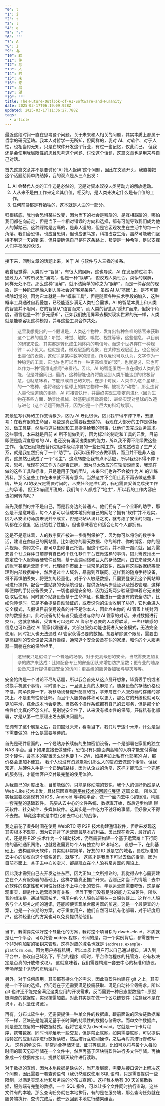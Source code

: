 ```yaml
---
"0": t
"1": i
"2": t
"3": l
"4": e
"5": ":"
"6": '"'
"7": A
"8": I
"9": 与
"10": 软
"11": 件
"12": 与
"13": 人
"14": 的
"15": 未
"16": 来
"17": 展
"18": 望
"19": '"'
title: The-Future-Outlook-of-AI-Software-and-Humanity
date: 2025-03-17T06:19:09.928Z
updated: 2025-03-17T11:36:27.788Z
tags:
  - article
---
```


最近这段时间一直在思考这个问题。关于未来和人相关的问题，其实本质上都属于哲学的研究范畴。我本人对哲学一无所知，但同样的，我对 AI、对软件、对于人性，也相当的无知。只是在软件开发这个行业，有过一些记忆，仅此而已。
但我还是会使用我局限性的思维思考这个问题、讨论这个话题，这篇文章也是用来与自己对话。

首先这篇文章并不是要讨论“AI 抢人饭碗”这个问题，因此在文章开头，我直接把这个话题给简单终结掉，我的观点是从三点出发：

1. AI 会替代人类的工作这是必然的，这是对资本奴役人类劳动力的解放运动。
2. 人从来不是由工作来定义其价值，相反的，是人类来决定什么是有价值的工作。
3. 任何前进都是有牺牲的，这本就是人生的一部分。

归根结底，我也会恐惧某些改变，因为当下的社会是残酷的、是互相踩踏的，哪怕我们都在向前走，但是当下一个相对错误的方向和选择，都有可能导致我们成为他人的脚踏石，这种踩踏是苦痛的，是非人道的，但是它客观发生在生活中的每一个角落。我们会恐惧，也应当恐惧，但也应该笃定，科技改变生活，虽然可能我们坚持不到这一天的到来，但只要确保自己是在这条路上，那便是一种希望，足以支撑人们幸福感的获取。

---

接下来，回到文章的话题上来，关于 AI 与软件与人三者的关系。

<!-- 首先我需要描述一些基本共识：

1. AI 的基础模型知晓一切 -->

我曾经觉得，人类对于“智慧”，有很大的误解，这也导致，AI 在发展的过程中，通过力大飞砖所发生“涌现”，也是一种“误解”。
但反观人类社会，类似的误解，同样无处不在。那么这种“误解”，就不该简单的称之为“误解”，而是一种客观的现象，是一种能正确融入到人类社会的“客观条件”。
虽然 AI 从“基因”上，是不可能根除幻觉的，因为它本就是一种“概率工具”，但是随着各种技术手段的加入，这种概率工具通过自我叠加，已经能逐步满足人类社会需求。AI 的智慧本质上和人类的智慧并不相同，它的智慧从“语言而来”，而人类的智慧从“感知”而来。但换个角度，语言也是一种“多元感知”，正如我们使用屏幕去模拟现实世界的光一样，人类就是能够容忍这种模拟，并与这些工具合作共处。

> 这里我想提出的一个假设是，人类这个物种，发育出各种各样的器官来获取这个世界的信息：听觉、味觉、触觉、嗅觉、视觉等等，这些信息，以目前的研究来说，其实都是转化成生物体内的电信号。而这个世界存在一种规律：以小见大。也就是说，微观层面的现象，在某种宏观层面上，也会展现出类似的表象，这似乎是某种数学的规律。所以我也可以认为，文字作为一种稳定的工具，它也许也可以当作一种更高维度的“波”，也就是说，它也可以作为一种“高维电信号”来看待。因此，AI 的智能虽然一直在模拟人类的智能，但是殊途同归，最终，这种智能也终将能达到人类所能达到的终极智慧。也就意味着，它能形成自己的文明。在那个时候，人类作为这个星球上的一个物种，也将和这个星球上的其它物种一样，被视为“动物”。那么违背人类伦理道德的事情，AI 将接管执行，并最终实现生物定向进化（因为生物在某些方面，确实比机械、硅基更加高效高级）、最终实现对星球的改造与进化（这个话题不做展开，因为它是一个巨大的科幻故事）。

我最近写代码的工作变得很少，因为 AI 进化很快，因此我不得不停下来，去思考：在我有限的生命里，哪些是真正需要我去做的。
我现在大部分的工作是做标准、做工具链，然后将这些标准和工具提供给我的同事，让他们去完成业务需求。这些事情，本来就是目前 AI 所不能做到的，因为标准的制定和工具的开发，目前即便是能深度思考的 AI，也还没有涌现出类似的能力，所以我不得不继续做这些工作。
但它已经能做替代初级中级程序员的一些日常工作，这忽然改变了生产关系，就是我忽然拥有了一个“助手”。我可以压榨它去做事情，而且并不是非人道的，这忽然让我成了一个“地主”。这点转变让我有点不适应，所以我也不得不停下来，思考，我现在的工作方向是否正确。
因为马太效应的车轮滚滚而来，我现在做的这些工具和标准，只是适用于我的团队，未来它们也许不会被作为 AI 的训练资料，那么这些工作在未来就不再有意义。当然这并不会阻止我不再去做这些事情，毕竟 AI 的发展是需要时间的，人类社会是滞后的，我也需要妥善完成我工作上的承诺。
但正如前面所说的，我们每个人都成了“地主”，所以我的工作内容应该如何转向呢？

首先我想到的并不是自己，而是我身边的普通人。他们拥有了一个全职的助手，那么是不是意味着，每个人都可以低成本地拥有自己的网站？拥有“软件”并不现实，因为从安全的角度来说并不成立，但是网站从设计之初，就考虑了安全的问题，一切都在沙盒里（因此牺牲了性能）。但也意味着它和适合让每个人都拥有。

这是不是意味着，人的数字资产被进一步得到保护了，因为你可以将你的数字生活，建设在你自己的网站里。比如说你的聊天数据、你的邮件、你的博客、你的照片视频、你的文件，都可以由你自己托管。但这个过程，并不能一蹴而就，因为需要各个社会群体目前都有自己的中性化软件平台在做这样的事情。因此需要推出一款定位个人服务器硬软件设施，基于高速网络和巨大的存储空间，由它来登录人们的账号甚至运营商卡号，代理操作市面上一些常见的软件，然后将这些数据统筹管理到内部数据库中，然后通过个人域名，暴露到互联网。这样我的随身手持设备，将不再惧怕丢失，将更加的轻量化，对于个人敏感数据，只需要登录到这个网站即可进行操作。配合一些贴身的长续航设备，提供近场两步验证以及授权管理，这样即便你的手持设备丢失了，一切也都是安全的，因为近场两步验证意味着它无法被窃取后使用。同时这个贴身设备基于生命体征，也能进行一些该有的安全防护，比如你睡觉时，它是不会提供自动验证的，或者说你的生命收到了胁迫，它也会进入安全模式，去假设目前使用设备的并不是你本人，因此会由你的 AI 管家上线封闭你的数据出口，此时设备的持有者只能通过与你的 AI 管家的对话，来对数据进行交互，这就意味着，受害者可以通过 AI 管家与必要的人取得联系，一些非敏感的信息也可以通过 AI 管家代理通讯，大部分服务功能也将进入安全模式，无法完全使用，同时犯人也无法通过 AI 管家获得必要的数据。想要解除这个限制，需要由更高级别的安全设备来进行操控，通常这个安全设备在你的家里，和你的个人服务器一同躺在你的保险柜里。

> 这里我只是假设了一个普通的场景，对于更高级别的安全，当然需要更加复杂的防护来达成：比如配备专业的安全团队来增加防护层数；更专业的随身设备来进行提供更加安全的访问；更高级的服务器加密与容灾等等。

安全始终是一个讨论不尽的话题，所以我会首先从这点展开想象，毕竟丢手机或者说换手机这个事情，平时遇不上，一旦遇上真的太麻烦了。随身设备的存储价格也不低，简单换算一下，将移动设备提升配置的钱，拿来用在个人服务器的存储的容灾上，不是更有性价比吗。而且个人服务器体积可以更大，那么它的升级也就可以更加平滑，综合成本也会更低。当然各个操作系统都有自己的云服务，但是那个价格性价比真的不怎么样。更别说安全性了，从来没有根本性的保障，只有私有化部署，才是从第一性原理出发去解决问题的。

在拥有了这个展望之后，我们回过头来，看看当下，我们对于这个未来，什么是当下需要做的，什么是需要等待的。

首先是硬件层面的，一个是贴身长续航的生物密钥设备，一个是部署在家里的独立 NAS 平台。当下如果直接去做硬件，恐怕只有只能面向高端的人群才能支付得起这个硬件，最基本的配置怎么说也要 1 ～ 2W，如果再加上私有化部署的 AI，那价格会更加不便宜。
我个人也没有资源能吸引那么大的投资去做这个事情。但我知道，从硬件入手是一个正确的路线，因为从企业的角度，这样才能形成一个完整的服务链，才能给客户交付最完整的使用体验。

从我自己的角度出发，目前能做的，只能是移动端的软件。我个人的偏好仍然是从 Web-Like 技术出发，具体原因查看[跨平台技术的回顾与展望](./Review-and-prospect-of-cross-platform-technology.md) 这篇文章。
所以其实我需要脱离现有的 iOS、Android 等移动平台，做一个面向去中心的标准，构建一套完整的基础软件。
先要从去中心的文件系统、数据库开始，然后逐步构建 聊天软件、社交软件、多媒体软件。这其实是一件吃力不讨好的事情，但好像又不得不去做。
毕竟这本就是中性化和去中心化的战争。

我之前花了很多时间在使用 WebRTC 等 P2P 技术构建通讯软件，但后来发现这其实根本不现实，因为它违背了运营商最基本的利益。因此现在看来，最好的方式，还是将 P2P 技术作为一个辅助技术，仍然需要构建一个基于运营商上下行网络的基础通讯网络，也就是说需要每个人有独立的 IP 和域名。
设想一下，在此基础上，去构建聊天软件，其实就非常简单，好友的 ID 就是它的域名，通过标准的去中心的协议向这个域名通讯，就够了。
这些才是我当下可以去做的事情，因为目前市面上，关于去中心的定义，都是建立在个人没有服务器的假设上。

因此我才需要自己去开发这些东西，因为正如上文所推论的，我觉得去中心需要建立在个人有服务器的基础上，这样才能真正推广开来。否则正如当下的情境：去中心软件的稳定性和可用性始终比不上中心化的软件，毕竟运营商需要吃饭，这是客观事实，跟是什么运营商没有关系。
但当下我们没有足够的能力去做硬件，所以我的想法是，通过隔离技术，将用户的个人服务部署在一台服务器上。这样个人服务与个人服务之间的通讯，还能顺便实现单台服务器的加速。这是一个最便宜的方案，也是一个长期的方案，对于重度用户，他们自然可以私有化部署，对于轻度用户，这种轻量化的方案也可以免费提供给他们。

---

当下，我需要先做好这个轻量化的方案，我将这个项目称为 dweb-cloud，本质就是让一个平台，可以托管 nodejs 程序，不同的是，每一个实例背后，都需要有一个非对称加密的密钥来管理，这样对应的域名也就是 `$address.example-platform.com`。因为用户持有私钥，所以本质上用户可以自己通过接口，进入到平台中，修改自己域名下，平台的程序（同时，平台作为程序的托管方，它有权决定是否真的开放修改权）。
这就意味着，我们需要构建一套去中心的标准和协议，来确保整个系统的正确运作。

另外，对于任何应用，其实都有持久化的需求，因此将软件构建在 git 之上，其实是一个不错的选择，但问题在于还需要满足按需获取、满足自动补全等需求。所以 git 也许还不能完全满足这类应用的开发需求，反而需要一种日志型数据库+原型链溯源的数据库，实现按需加载。对此其实是在做一个区块链软件（注意我不是在说币，我只是在说链）。

再有，分布式软件中，还需要提供一种单文件的数据库，跟前面说的区块链数据库不一样，区块链是能满足基于长时间的持续性的数据存储需求。而单文件数据库，则是更加底层的一种数据格式。我将它定义为 dwebcard。它就是一个卡片程序，携带数据，同时也能展示一些交互，但是禁止联网。如果需要联网，可以提供给特定的应用程序进行数据读取，然后进行互联网操作，之后再对其进行修改写入。
这样的单文件，非常适合存储凭证、证书等信息。比如可以将与某个人每段时间的聊天记录存储在一个文件中，然后再基于区块链软件进行多文件存储。再抽象成一个数据库接口，提供给聊天软件进行读取。

对于数据的查询，因为本地数据是缺失的，当开发层面，需要从接口设计上解决这个问题，因此需要一套查询语句（我仍然建议使用 SQL 语句，只是需要提供一些限制，以满足实现本地和服务端的分布式查询）。这样我本地有 30 天的离散数据，服务端有完整的数据，一个 SQL 指令，可以让多个文件同时执行查询，这些文件有的本地，那么查询任务就在本地执行，有的是在服务端，那么查询任务就在服务端执行，查询完成后，统一返回到本地进行结果组合。
